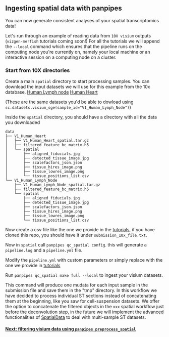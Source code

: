 ## Ingesting spatial data with panpipes
You can now generate consistent analyses of your spatial transcriptomics data!

Let's run through an example of reading data from  `10X visium` outputs (`vizgen-merfish` tutorials coming soon!) 
For all the tutorials we will append the `--local` command which ensures that the pipeline runs on the computing node you're currently on, namely your local machine or an interactive session on a computing node on a cluster.

### Start from 10X directories

Create a main `spatial` directory to start processing samples.
You can download the input datasets we will use for this example from the 10x database.
[Human Lymph node](https://support.10xgenomics.com/spatial-gene-expression/datasets/1.0.0/V1_Human_Lymph_Node)
[Human Heart](https://www.10xgenomics.com/resources/datasets/human-heart-1-standard-1-0-0)

(These are the same datasets you'd be able to dowload using `sc.datasets.visium_sge(sample_id="V1_Human_Lymph_Node")`)

Inside the `spatial` directory, you should have a directory with all the data you downloaded 

```
data
├── V1_Human_Heart
│   ├── V1_Human_Heart_spatial.tar.gz
│   ├── filtered_feature_bc_matrix.h5
│   └── spatial
│       ├── aligned_fiducials.jpg
│       ├── detected_tissue_image.jpg
│       ├── scalefactors_json.json
│       ├── tissue_hires_image.png
│       ├── tissue_lowres_image.png
│       └── tissue_positions_list.csv
└── V1_Human_Lymph_Node
    ├── V1_Human_Lymph_Node_spatial.tar.gz
    ├── filtered_feature_bc_matrix.h5
    └── spatial
        ├── aligned_fiducials.jpg
        ├── detected_tissue_image.jpg
        ├── scalefactors_json.json
        ├── tissue_hires_image.png
        ├── tissue_lowres_image.png
        └── tissue_positions_list.csv
```

Now create a csv file like the one we provide in the [tutorials](https://github.com/DendrouLab/panpipes_reproducibility/tree/main/tutorials/ingesting_spatial_data), if you have cloned this repo, you should have it under `submission_10x_file.txt`.

Now in `spatial` call `panpipes qc_spatial config`.
this will generate a `pipeline.log` and a `pipeline.yml` file.

Modify the `pipeline.yml` with custom parameters or simply replace with the one we provide in [tutorials](https://github.com/DendrouLab/panpipes_reproducibility/tree/main/tutorials/ingesting_spatial_data)

Run `panpipes qc_spatial make full --local` to ingest your visium datasets.

This command will produce one mudata for each input sample in the submission file and save them in the "tmp" directory. In this workflow we have decided to process individual ST sections instead of concatenating them at the beginning, like you saw for cell-suspension datasets. We offer the option to concatenate the filtered objects in the `xxx` spatial workflow just before the deconvolution step, in the future we will implement the advanced functionalities of [SpatialData](https://spatialdata.scverse.org/en/latest/tutorials/notebooks/notebooks.html) to deal with multi-sample ST datasets.



#### [Next: filtering visium data using `panpipes preprocess_spatial`](https://github.com/DendrouLab/panpipes_reproducibility/tree/main/tutorials/filtering_spatial_data/filtering_spatial_data_with_panpipes.md)













